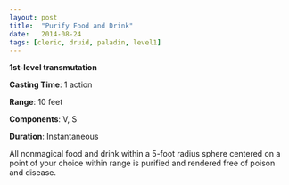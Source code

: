 ```yaml
---
layout: post
title:  "Purify Food and Drink"
date:   2014-08-24
tags: [cleric, druid, paladin, level1]
---
```


**1st-level transmutation**

**Casting Time**: 1 action

**Range**: 10 feet

**Components**: V, S

**Duration**: Instantaneous

All nonmagical food and drink within a 5-foot radius sphere centered on a point of your choice within range is purified and rendered free of poison and disease.
